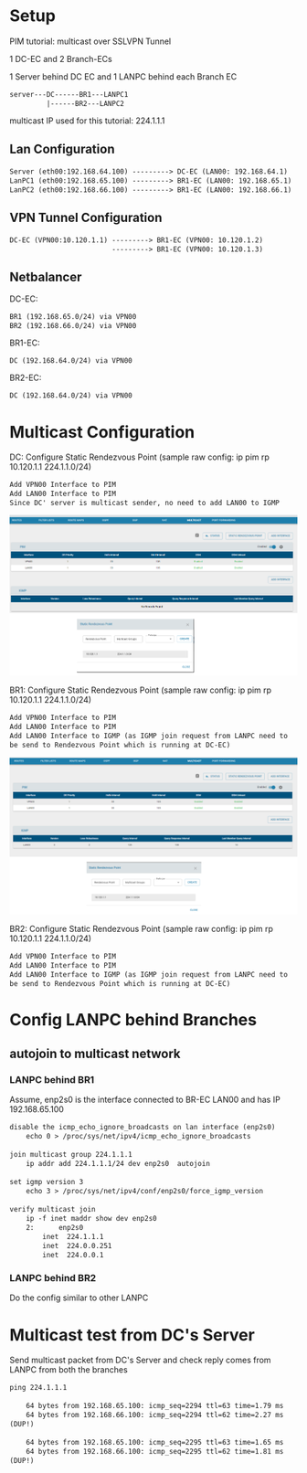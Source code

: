 # Setup

PIM tutorial: multicast over SSLVPN Tunnel

1 DC-EC and 2 Branch-ECs

1 Server behind DC EC and 1 LANPC behind each Branch EC

    server---DC------BR1---LANPC1
             |------BR2---LANPC2

          
          
multicast IP used for this tutorial:  224.1.1.1


## Lan Configuration

    Server (eth00:192.168.64.100) ---------> DC-EC (LAN00: 192.168.64.1)
    LanPC1 (eth00:192.168.65.100) ---------> BR1-EC (LAN00: 192.168.65.1)
    LanPC2 (eth00:192.168.66.100) ---------> BR1-EC (LAN00: 192.168.66.1)


## VPN Tunnel Configuration

    DC-EC (VPN00:10.120.1.1) ---------> BR1-EC (VPN00: 10.120.1.2)
                             ---------> BR1-EC (VPN00: 10.120.1.3)



## Netbalancer
DC-EC:

    BR1 (192.168.65.0/24) via VPN00
    BR2 (192.168.66.0/24) via VPN00


BR1-EC:

    DC (192.168.64.0/24) via VPN00 

BR2-EC:

    DC (192.168.64.0/24) via VPN00 


# Multicast Configuration

DC: 
Configure Static Rendezvous Point (sample raw config: ip pim rp 10.120.1.1 224.1.1.0/24)

    Add VPN00 Interface to PIM
    Add LAN00 Interface to PIM
    Since DC' server is multicast sender, no need to add LAN00 to IGMP

![DC PIM](images/dc_pim_tutorial_01.png)

BR1: 
Configure Static Rendezvous Point (sample raw config: ip pim rp 10.120.1.1 224.1.1.0/24)

    Add VPN00 Interface to PIM
    Add LAN00 Interface to PIM
    Add LAN00 Interface to IGMP (as IGMP join request from LANPC need to be send to Rendezvous Point which is running at DC-EC)

![BR PIM](images/br_pim_tutorial_01.png)

BR2:
Configure Static Rendezvous Point (sample raw config: ip pim rp 10.120.1.1 224.1.1.0/24)

    Add VPN00 Interface to PIM
    Add LAN00 Interface to PIM
    Add LAN00 Interface to IGMP (as IGMP join request from LANPC need to be send to Rendezvous Point which is running at DC-EC)


# Config LANPC behind Branches

## autojoin to multicast network

### LANPC behind BR1

Assume, enp2s0 is the interface connected to BR-EC LAN00 and has IP 192.168.65.100

    disable the icmp_echo_ignore_broadcasts on lan interface (enp2s0)
        echo 0 > /proc/sys/net/ipv4/icmp_echo_ignore_broadcasts

    join multicast group 224.1.1.1
        ip addr add 224.1.1.1/24 dev enp2s0  autojoin

    set igmp version 3
        echo 3 > /proc/sys/net/ipv4/conf/enp2s0/force_igmp_version
        
    verify multicast join
        ip -f inet maddr show dev enp2s0
        2:      enp2s0
            inet  224.1.1.1
            inet  224.0.0.251
            inet  224.0.0.1

### LANPC behind BR2
Do the config similar to other LANPC

# Multicast test from DC's Server

Send multicast packet from DC's Server and check reply comes from LANPC from both the branches

    ping 224.1.1.1

        64 bytes from 192.168.65.100: icmp_seq=2294 ttl=63 time=1.79 ms
        64 bytes from 192.168.66.100: icmp_seq=2294 ttl=62 time=2.27 ms (DUP!)
        
        64 bytes from 192.168.65.100: icmp_seq=2295 ttl=63 time=1.65 ms
        64 bytes from 192.168.66.100: icmp_seq=2295 ttl=62 time=1.81 ms (DUP!)

